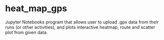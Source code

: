 # heat_map_gps

Jupyter Notebooks program that allows user to upload .gpx data from their runs (or other activities),
and plots interactive heatmap, route and scatter plot from given data. 

